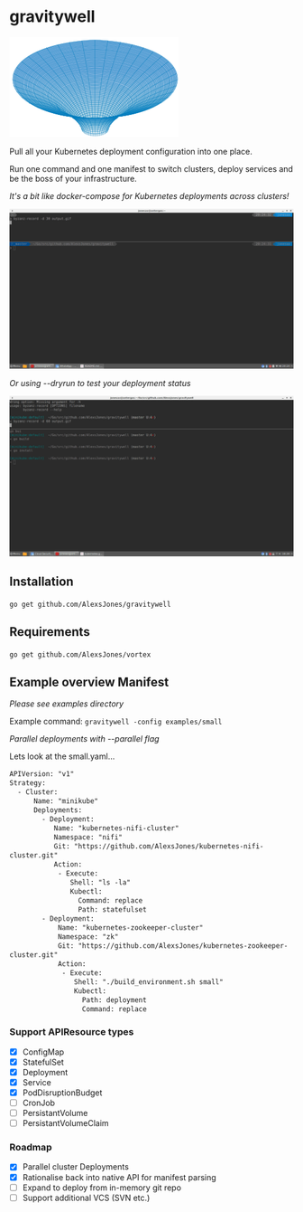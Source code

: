 # gravitywell

![gravitywell](resources/bg.png)


Pull all your Kubernetes deployment configuration into one place.

Run one command and one manifest to switch clusters, deploy services and be the boss of your infrastructure.

_It's a bit like docker-compose for Kubernetes deployments across clusters!_

![example](resources/output.gif)

_Or using --dryrun to test your deployment status_

![example2](resources/output2.gif)

## Installation

`go get github.com/AlexsJones/gravitywell`

## Requirements

`go get github.com/AlexsJones/vortex`

## Example overview Manifest

_Please see examples directory_

Example command: `gravitywell -config examples/small`

_Parallel deployments with --parallel flag_

Lets look at the small.yaml...

```
APIVersion: "v1"
Strategy:
  - Cluster:
      Name: "minikube"
      Deployments:
        - Deployment:
           Name: "kubernetes-nifi-cluster"
           Namespace: "nifi"
           Git: "https://github.com/AlexsJones/kubernetes-nifi-cluster.git"
           Action:
            - Execute:
               Shell: "ls -la"
               Kubectl:
                 Command: replace
                 Path: statefulset
        - Deployment:
            Name: "kubernetes-zookeeper-cluster"
            Namespace: "zk"
            Git: "https://github.com/AlexsJones/kubernetes-zookeeper-cluster.git"
            Action:
             - Execute:
                Shell: "./build_environment.sh small"
                Kubectl:
                  Path: deployment
                  Command: replace
````

### Support APIResource types

- [x] ConfigMap
- [x] StatefulSet
- [x] Deployment
- [x] Service
- [x] PodDisruptionBudget
- [ ] CronJob
- [ ] PersistantVolume
- [ ] PersistantVolumeClaim

### Roadmap

- [x] Parallel cluster Deployments
- [x] Rationalise back into native API for manifest parsing
- [ ] Expand to deploy from in-memory git repo
- [ ] Support additional VCS (SVN etc.)
